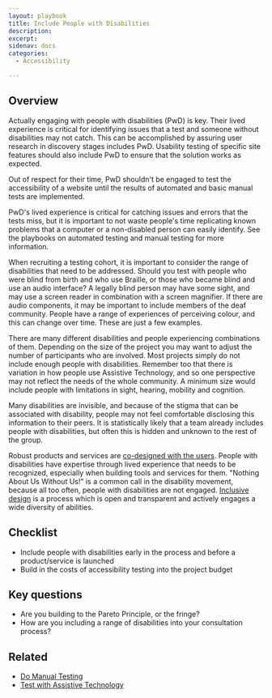 ```yaml
---
layout: playbook
title: Include People with Disabilities
description: 
excerpt: 
sidenav: docs
categories:
  - Accessibility

---
```


## Overview

Actually engaging with people with disabilities (PwD) is key. Their lived experience is critical for identifying issues that a test and someone without disabilities may not catch. This can be accomplished by assuring user research in discovery stages includes PwD. Usability testing of specific site features should also include PwD to ensure that the solution works as expected.

Out of respect for their time, PwD shouldn't be engaged to test the accessibility of a website until the results of automated and basic manual tests are implemented.

PwD's lived experience is critical for catching issues and errors that the tests miss, but it is important to not waste people's time replicating known problems that a computer or a non-disabled person can easily identify. See the playbooks on automated testing and manual testing for more information.

When recruiting a testing cohort, it is important to consider the range of disabilities that need to be addressed. Should you test with people who were blind from birth and who use Braille, or those who became blind and use an audio interface? A legally blind person may have some sight, and may use a screen reader in combination with a screen magnifier. If there are audio components, it may be important to include members of the deaf community. People have a range of experiences of perceiving colour, and this can change over time. These are just a few examples.

There are many different disabilities and people experiencing combinations of them. Depending on the size of the project you may want to adjust the number of participants who are involved. Most projects simply do not include enough people with disabilities. Remember too that there is variation in how people use Assistive Technology, and so one perspective may not reflect the needs of the whole community. A minimum size would include people with limitations in sight, hearing, mobility and cognition.

Many disabilities are invisible, and because of the stigma that can be associated with disability, people may not feel comfortable disclosing this information to their peers. It is statistically likely that a team already includes people with disabilities, but often this is hidden and unknown to the rest of the group.

Robust products and services are [co-designed with the users](https://snow.idrc.ocadu.ca/articles/inclusive-design-for-learning-creating-flexible-and-adaptable-content-with-learners/). People with disabilities have expertise through lived experience that needs to be recognized, especially when building tools and services for them. "Nothing About Us Without Us!" is a common call in the disability movement, because all too often, people with disabilities are not engaged. [Inclusive design](https://medium.com/fwd50/the-three-dimensions-of-inclusive-design-part-one-103cad1ffdc2) is a process which is open and transparent and actively engages a wide diversity of abilities.

## Checklist
* Include people with disabilities early in the process and before a product/service is launched
* Build in the costs of accessibility testing into the project budget

## Key questions
* Are you building to the Pareto Principle, or the fringe?
* How are you including a range of disabilities into your consultation process?
    
## Related
* [Do Manual Testing](https://accessibility.civicactions.com/playbook/manual-testing)
* [Test with Assistive Technology](https://accessibility.civicactions.com/playbook/AT)
